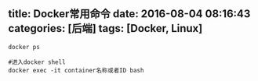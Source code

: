 title: Docker常用命令
date: 2016-08-04 08:16:43
categories: [后端]
tags: [Docker, Linux]
---

```shell
docker ps

#进入docker shell
docker exec -it container名称或者ID bash
```